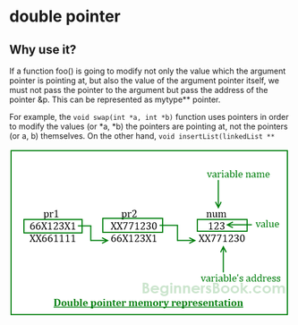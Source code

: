 # double pointer

## Why use it?

If a function foo() is going to modify not only the value which the argument pointer is pointing at, but also the value of the argument pointer itself, we must not pass the pointer to the argument but pass the address of the pointer &p. This can be represented as mytype** pointer.

For example, the `void swap(int *a, int *b)` function uses pointers in order to modify the values (or *a, *b) the pointers are pointing at, not the pointers (or a, b) themselves. On the other hand, `void insertList(linkedList **`

![pointer to pointer](resources/pointer-to-pointer.png "opt title")

